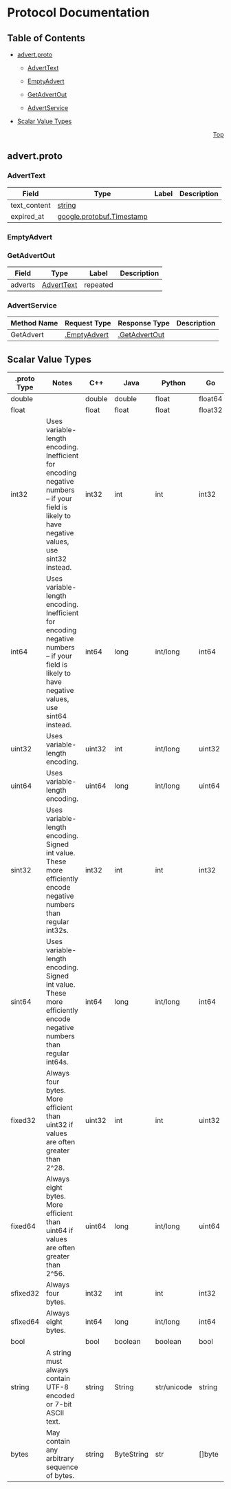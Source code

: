 # Protocol Documentation
<a name="top"></a>

## Table of Contents

- [advert.proto](#advert-proto)
    - [AdvertText](#-AdvertText)
    - [EmptyAdvert](#-EmptyAdvert)
    - [GetAdvertOut](#-GetAdvertOut)
  
    - [AdvertService](#-AdvertService)
  
- [Scalar Value Types](#scalar-value-types)



<a name="advert-proto"></a>
<p align="right"><a href="#top">Top</a></p>

## advert.proto



<a name="-AdvertText"></a>

### AdvertText



| Field | Type | Label | Description |
| ----- | ---- | ----- | ----------- |
| text_content | [string](#string) |  |  |
| expired_at | [google.protobuf.Timestamp](#google-protobuf-Timestamp) |  |  |






<a name="-EmptyAdvert"></a>

### EmptyAdvert







<a name="-GetAdvertOut"></a>

### GetAdvertOut



| Field | Type | Label | Description |
| ----- | ---- | ----- | ----------- |
| adverts | [AdvertText](#AdvertText) | repeated |  |





 

 

 


<a name="-AdvertService"></a>

### AdvertService


| Method Name | Request Type | Response Type | Description |
| ----------- | ------------ | ------------- | ------------|
| GetAdvert | [.EmptyAdvert](#EmptyAdvert) | [.GetAdvertOut](#GetAdvertOut) |  |

 



## Scalar Value Types

| .proto Type | Notes | C++ | Java | Python | Go | C# | PHP | Ruby |
| ----------- | ----- | --- | ---- | ------ | -- | -- | --- | ---- |
| <a name="double" /> double |  | double | double | float | float64 | double | float | Float |
| <a name="float" /> float |  | float | float | float | float32 | float | float | Float |
| <a name="int32" /> int32 | Uses variable-length encoding. Inefficient for encoding negative numbers – if your field is likely to have negative values, use sint32 instead. | int32 | int | int | int32 | int | integer | Bignum or Fixnum (as required) |
| <a name="int64" /> int64 | Uses variable-length encoding. Inefficient for encoding negative numbers – if your field is likely to have negative values, use sint64 instead. | int64 | long | int/long | int64 | long | integer/string | Bignum |
| <a name="uint32" /> uint32 | Uses variable-length encoding. | uint32 | int | int/long | uint32 | uint | integer | Bignum or Fixnum (as required) |
| <a name="uint64" /> uint64 | Uses variable-length encoding. | uint64 | long | int/long | uint64 | ulong | integer/string | Bignum or Fixnum (as required) |
| <a name="sint32" /> sint32 | Uses variable-length encoding. Signed int value. These more efficiently encode negative numbers than regular int32s. | int32 | int | int | int32 | int | integer | Bignum or Fixnum (as required) |
| <a name="sint64" /> sint64 | Uses variable-length encoding. Signed int value. These more efficiently encode negative numbers than regular int64s. | int64 | long | int/long | int64 | long | integer/string | Bignum |
| <a name="fixed32" /> fixed32 | Always four bytes. More efficient than uint32 if values are often greater than 2^28. | uint32 | int | int | uint32 | uint | integer | Bignum or Fixnum (as required) |
| <a name="fixed64" /> fixed64 | Always eight bytes. More efficient than uint64 if values are often greater than 2^56. | uint64 | long | int/long | uint64 | ulong | integer/string | Bignum |
| <a name="sfixed32" /> sfixed32 | Always four bytes. | int32 | int | int | int32 | int | integer | Bignum or Fixnum (as required) |
| <a name="sfixed64" /> sfixed64 | Always eight bytes. | int64 | long | int/long | int64 | long | integer/string | Bignum |
| <a name="bool" /> bool |  | bool | boolean | boolean | bool | bool | boolean | TrueClass/FalseClass |
| <a name="string" /> string | A string must always contain UTF-8 encoded or 7-bit ASCII text. | string | String | str/unicode | string | string | string | String (UTF-8) |
| <a name="bytes" /> bytes | May contain any arbitrary sequence of bytes. | string | ByteString | str | []byte | ByteString | string | String (ASCII-8BIT) |

